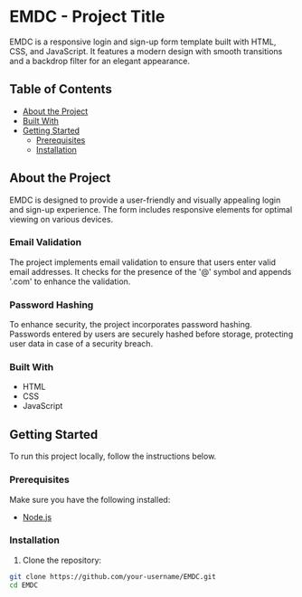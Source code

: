 # EMDC - Project Title

EMDC is a responsive login and sign-up form template built with HTML, CSS, and JavaScript. It features a modern design with smooth transitions and a backdrop filter for an elegant appearance.

## Table of Contents

- [About the Project](#about-the-project)
- [Built With](#built-with)
- [Getting Started](#getting-started)
  - [Prerequisites](#prerequisites)
  - [Installation](#installation)

## About the Project

EMDC is designed to provide a user-friendly and visually appealing login and sign-up experience. The form includes responsive elements for optimal viewing on various devices.

### Email Validation

The project implements email validation to ensure that users enter valid email addresses. It checks for the presence of the '@' symbol and appends '.com' to enhance the validation.

### Password Hashing

To enhance security, the project incorporates password hashing. Passwords entered by users are securely hashed before storage, protecting user data in case of a security breach.

### Built With

- HTML
- CSS
- JavaScript

## Getting Started

To run this project locally, follow the instructions below.

### Prerequisites

Make sure you have the following installed:

- [Node.js](https://nodejs.org/)

### Installation

1. Clone the repository:

```bash
git clone https://github.com/your-username/EMDC.git
cd EMDC
